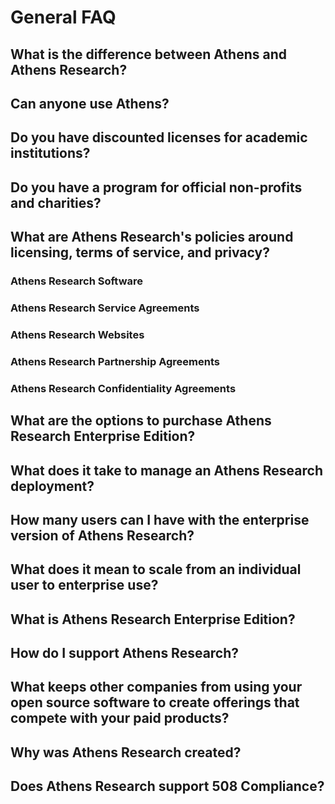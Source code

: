 # General FAQ

## What is the difference between Athens and Athens Research?

## Can anyone use Athens?

## Do you have discounted licenses for academic institutions?

## Do you have a program for official non-profits and charities?

## What are Athens Research's policies around licensing, terms of service, and privacy?

### Athens Research Software

### Athens Research Service Agreements

### Athens Research Websites

### Athens Research Partnership Agreements

### Athens Research Confidentiality Agreements

## What are the options to purchase Athens Research Enterprise Edition?

## What does it take to manage an Athens Research deployment?

## How many users can I have with the enterprise version of Athens Research?

## What does it mean to scale from an individual user to enterprise use?

## What is Athens Research Enterprise Edition?

## How do I support Athens Research?

## What keeps other companies from using your open source software to create offerings that compete with your paid products?

## Why was Athens Research created?

## Does Athens Research support 508 Compliance?

